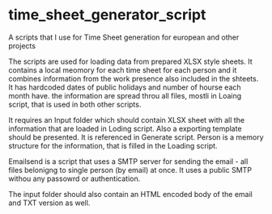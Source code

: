 # time_sheet_generator_script
A scripts that I use for Time Sheet generation for european and other projects

The scripts are used for loading data from prepared XLSX style sheets.
It contains a local meomory for each time sheet for each person and it combines information from the work presence also included in the shteets.
It has hardcoded dates of public holidays and number of hourse each month have. the information are spread throu all files, mostli in Loaing script, that is used in both other scripts. 

It requires an Input folder which should contain XLSX sheet with all the information that are loaded in Loding script. Also a exporting template should be presented. It is referenced in Generate script. 
Person is a memory structure for the information, that is filled in the Loading script. 

Emailsend is a script that uses a SMTP server for sending the email - all files belonigng to single person (by email) at once. It uses a public SMTP withou any passowrd or authentication. 

The input folder should also contain an HTML encoded body of the email and TXT version as well. 